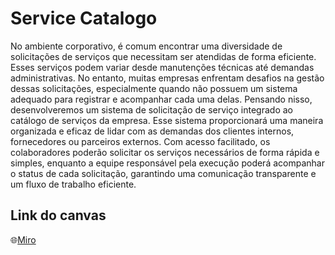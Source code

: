 # Service Catalogo

No ambiente corporativo, é comum encontrar uma diversidade de solicitações de serviços que necessitam ser atendidas de forma eficiente. Esses serviços podem variar desde manutenções técnicas até demandas administrativas. No entanto, muitas empresas enfrentam desafios na gestão dessas solicitações, especialmente quando não possuem um sistema adequado para registrar e acompanhar cada uma delas.
Pensando nisso, desenvolveremos um sistema de solicitação de serviço integrado ao catálogo de serviços da empresa. Esse sistema proporcionará uma maneira organizada e eficaz de lidar com as demandas dos clientes internos, fornecedores ou parceiros externos. Com acesso facilitado, os colaboradores poderão solicitar os serviços necessários de forma rápida e simples, enquanto a equipe responsável pela execução poderá acompanhar o status de cada solicitação, garantindo uma comunicação transparente e um fluxo de trabalho eficiente.


## Link do canvas
🌐[Miro](https://miro.com/app/board/uXjVKPvTMSo=/?share_link_id=167261847657)

